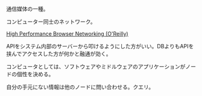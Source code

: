 通信媒体の一種。

コンピューター同士のネットワーク。

[High Performance Browser Networking (O'Reilly)](https://hpbn.co/)

APIをシステム内部のサーバーから叩けるようにした方がいい。DBよりもAPIを挟んでアクセスした方が何かと融通が効く。

コンピュータとしては、ソフトウェアやミドルウェアのアプリケーションがノードの個性を決める。

自分の手元にない情報は他のノードに問い合わせる。クエリ。
